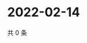 # 2022-02-14

共 0 条

<!-- BEGIN WEIBO -->
<!-- 最后更新时间 Mon Feb 14 2022 23:00:58 GMT+0800 (China Standard Time) -->

<!-- END WEIBO -->
